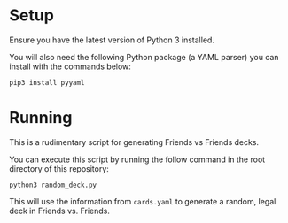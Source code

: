 # Setup
Ensure you have the latest version of Python 3 installed.

You will also need the following Python package (a YAML parser) you can install with the commands below:
```
pip3 install pyyaml
```

# Running
This is a rudimentary script for generating Friends vs Friends decks.

You can execute this script by running the follow command in the root directory of this repository:

```
python3 random_deck.py
```

This will use the information from `cards.yaml` to generate a random, legal deck in Friends vs. Friends.
